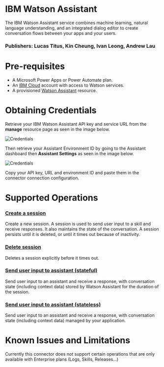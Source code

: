 # **IBM Watson Assistant**

The IBM Watson Assistant service combines machine learning, natural language understanding, and an integrated dialog editor to create conversation flows between your apps and your users.

### Publishers: Lucas Titus, Kin Cheung, Ivan Leong, Andrew Lau

# Pre-requisites

- A Microsoft Power Apps or Power Automate plan.
- An [IBM Cloud](https://cloud.ibm.com) account with access to Watson services.
- A provisioned [Watson Assistant](https://cloud.ibm.com/catalog/services/watson-assistant) resource.

# Obtaining Credentials

Retrieve your IBM Watson Assistant API key and service URL from the **manage** resource page as seen in the image below.

![Credentials](https://i.gyazo.com/58170c137c0362b9fff72bb4a3795e3f.png)

Then retrieve your Assistant Environment ID by going to the Assistant dashboard then **Assistant Settings** as seen in the image below.

![Credentials](https://i.gyazo.com/727ee9c5e637cafbbb063bf1b4a7ce8a.png)

Copy your API key, URL and environment ID and paste them in the connector connection configuration.

# Supported Operations

### [Create a session](https://cloud.ibm.com/apidocs/assistant/assistant-v2#createsession)
Create a new session. A session is used to send user input to a skill and receive responses. It also maintains the state of the conversation. A session persists until it is deleted, or until it times out because of inactivity.

### [Delete session](https://cloud.ibm.com/apidocs/assistant/assistant-v2#deletesession)
Deletes a session explicitly before it times out.

### [Send user input to assistant (stateful)](https://cloud.ibm.com/apidocs/assistant/assistant-v2#message)
Send user input to an assistant and receive a response, with conversation state (including context data) stored by Watson Assistant for the duration of the session.

### [Send user input to assistant (stateless)](https://cloud.ibm.com/apidocs/assistant/assistant-v2#messagestateless)
Send user input to an assistant and receive a response, with conversation state (including context data) managed by your application.

# Known Issues and Limitations

Currently this connector does not support certain operations that are only available with Enterprise plans (Logs, Skills, Releases...)